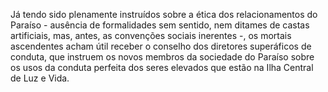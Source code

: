 ﻿Já tendo sido plenamente instruídos sobre a ética dos relacionamentos do Paraíso - ausência de formalidades sem sentido, nem ditames de castas artificiais, mas, antes, as convenções sociais inerentes -, os mortais ascendentes acham útil receber o conselho dos diretores superáficos de conduta, que instruem os novos membros da sociedade do Paraíso sobre os usos da conduta perfeita dos seres elevados que estão na Ilha Central de Luz e Vida.